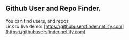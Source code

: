 
## Github User and Repo Finder.

You can find users, and repos <br />
Link to live demo:
[https://githubusersfinder.netlify.com](https://githubusersfinder.netlify.com)
